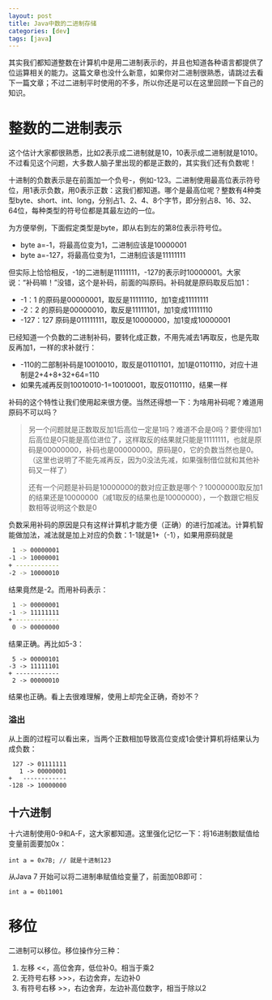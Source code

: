 ```yaml
---
layout: post
title: Java中数的二进制存储
categories: [dev]
tags: [java]
---
```


其实我们都知道整数在计算机中是用二进制表示的，并且也知道各种语言都提供了位运算相关的能力。这篇文章也没什么新意，如果你对二进制很熟悉，请跳过去看下一篇文章；不过二进制平时使用的不多，所以你还是可以在这里回顾一下自己的知识。

# 整数的二进制表示

这个估计大家都很熟悉，比如2表示成二进制就是10，10表示成二进制就是1010。不过看见这个问题，大多数人脑子里出现的都是正数的，其实我们还有负数呢！

十进制的负数表示是在前面加一个负号-，例如-123。二进制使用最高位表示符号位，用1表示负数，用0表示正数：这我们都知道。哪个是最高位呢？整数有4种类型byte、short、int、long，分别占1、2、4、8个字节，即分别占8、16、32、64位，每种类型的符号位都是其最左边的一位。

为方便举例，下面假定类型是byte，即从右到左的第8位表示符号位。

- byte a=-1，将最高位变为1，二进制应该是10000001
- byte a=-127，将最高位变为1，二进制应该是11111111

但实际上恰恰相反，-1的二进制是11111111，-127的表示时10000001。大家说：“补码嘛！”没错，这个是补码，前面的叫原码。补码就是原码取反后加1：

- -1：1 的原码是00000001，取反是11111110，加1变成11111111
- -2：2 的原码是00000010，取反是11111101，加1变成11111110
- -127：127 原码是011111111，取反是10000000，加1变成10000001

已经知道一个负数的二进制补码，要转化成正数，不用先减去1再取反，也是先取反再加1，一样的求补就行：

- -110的二部制补码是10010010，取反是01101101，加1是01101110，对应十进制是2+4+8+32+64=110
- 如果先减再反则10010010-1=10010001，取反01101110，结果一样

补码的这个特性让我们使用起来很方便。当然还得想一下：为啥用补码呢？难道用原码不可以吗？

> 另一个问题就是正数取反加1后高位一定是1吗？难道不会是0吗？要使得加1后高位是0只能是高位进位了，这样取反的结果就只能是11111111，也就是原码是00000000，补码也是00000000。原码是0，它的负数当然也是0。（这里也说明了不能先减再反，因为0没法先减，如果强制借位就和其他补码又一样了）
> 
> 还有一个问题是补码是10000000的数对应正数是哪个？10000000取反加1的结果还是10000000（减1取反的结果也是10000000），一个数跟它相反数相等说明这个数是0

负数采用补码的原因是只有这样计算机才能方便（正确）的进行加减法。计算机智能做加法，减法就是加上对应的负数：1-1就是1+（-1），如果用原码就是
```bash
 1 -> 00000001
-1 -> 10000001
+ ------------
-2 -> 10000010
```
结果竟然是-2。而用补码表示：
```bash
 1 -> 00000001
-1 -> 11111111
+ ------------
 0 -> 00000000
```
结果正确。再比如5-3：
```
 5 -> 00000101
-3 -> 11111101
+ ------------
 2 -> 00000010
```
结果也正确。看上去很难理解，使用上却完全正确，奇妙不？

### 溢出
从上面的过程可以看出来，当两个正数相加导致高位变成1会使计算机将结果认为成负数：
```
 127 -> 01111111
   1 -> 00000001
+   ------------
-128 -> 10000000
```

## 十六进制
十六进制使用0-9和A-F，这大家都知道。这里强化记忆一下：将16进制数赋值给变量前面要加0x：
```
int a = 0x7B; // 就是十进制123
```
从Java 7 开始可以将二进制串赋值给变量了，前面加0B即可：
```
int a = 0b11001
```

# 移位
二进制可以移位。移位操作分三种：

1. 左移 <<，高位舍弃，低位补0。相当于乘2
2. 无符号右移 >>>，右边舍弃，左边补0
3. 有符号右移 >>，右边舍弃，左边补高位数字，相当于除以2
